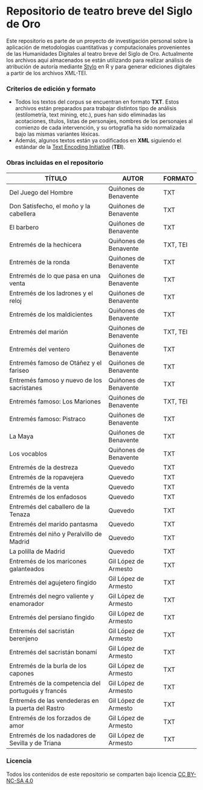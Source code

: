 # Repositorio de teatro breve del Siglo de Oro

Este repositorio es parte de un proyecto de investigación personal sobre la aplicación de metodologías cuantitativas y computacionales provenientes de las Humanidades Digitales al teatro breve del Siglo de Oro. Actualmente los archivos aquí almacenados se están utilizando para realizar análisis de atribución de autoría mediante [Stylo](https://github.com/computationalstylistics/stylo) en R y para generar ediciones digitales a partir de los archivos XML-TEI.

### Criterios de edición y formato
* Todos los textos del corpus se encuentran en formato **TXT**. Estos archivos están preparados para trabajar distintos tipo de análisis (estilometría, text mining, etc.), pues han sido eliminadas las acotaciones, títulos, listas de personajes, nombres de los personajes al comienzo de cada intervención, y su ortografía ha sido normalizada bajo las mismas variantes léxicas.
* Además, algunos textos están ya codificados en **XML** siguiendo el estándar de la [Text Encoding Initiative](https://tei-c.org/) (**TEI**). 

### Obras incluidas en el repositorio 
| TÍTULO | AUTOR | FORMATO |
| -- | -- | -- |
| Del Juego del Hombre | Quiñones de Benavente | TXT |
| Don Satisfecho, el moño y la cabellera | Quiñones de Benavente | TXT |
| El barbero | Quiñones de Benavente | TXT |
| Entremés de la hechicera | Quiñones de Benavente | TXT, TEI|
| Entremés de la ronda | Quiñones de Benavente | TXT |
| Entremés de lo que pasa en una venta | Quiñones de Benavente | TXT |
| Entremés de los ladrones y el reloj | Quiñones de Benavente | TXT |
| Entremés de los maldicientes | Quiñones de Benavente | TXT |
| Entremés del marión | Quiñones de Benavente | TXT, TEI |
| Entremés del ventero | Quiñones de Benavente | TXT |
| Entremés famoso de Otáñez y el fariseo | Quiñones de Benavente | TXT |
| Entremés famoso y nuevo de los sacristanes | Quiñones de Benavente | TXT |
| Entremés famoso: Los Mariones | Quiñones de Benavente | TXT, TEI |
| Entremés famoso: Pistraco | Quiñones de Benavente | TXT |
| La Maya | Quiñones de Benavente | TXT |
| Los vocablos | Quiñones de Benavente | TXT |
| Entremés de la destreza | Quevedo | TXT |
| Entremés de la ropavejera | Quevedo | TXT |
| Entremés de la venta | Quevedo | TXT |
| Entremés de los enfadosos | Quevedo | TXT |
| Entremés del caballero de la Tenaza | Quevedo | TXT |
| Entremés del marido pantasma | Quevedo | TXT |
| Entremés del niño y Peralvillo de Madrid | Quevedo | TXT |
| La polilla de Madrid | Quevedo | TXT |
| Entremés de los maricones galanteados | Gil López de Armesto | TXT |
| Entremés del agujetero fingido | Gil López de Armesto | TXT |
| Entremés del negro valiente y enamorador | Gil López de Armesto | TXT |
| Entremés del persiano fingido | Gil López de Armesto | TXT |
| Entremés del sacristán berenjeno | Gil López de Armesto | TXT |
| Entremés del sacristán bonamí | Gil López de Armesto | TXT |
| Entremés de la burla de los capones | Gil López de Armesto | TXT |
| Entremés de la competencia del portugués y francés | Gil López de Armesto | TXT |
| Entremés de las vendederas en la puerta del Rastro | Gil López de Armesto | TXT |
| Entremés de los forzados de amor | Gil López de Armesto | TXT |
| Entremés de los nadadores de Sevilla y de Triana | Gil López de Armesto | TXT |

### Licencia
Todos los contenidos de este repositorio se comparten bajo licencia [CC BY-NC-SA 4.0](https://creativecommons.org/licenses/by-nc-sa/4.0/)

